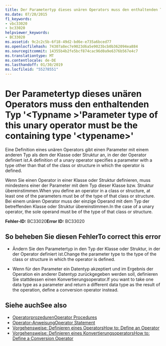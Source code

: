 ```yaml
---
title: Der Parametertyp dieses unären Operators muss den enthaltenden Typ '<typename>"
ms.date: 07/20/2015
f1_keywords:
- vbc33020
- bc33020
helpviewer_keywords:
- BC33020
ms.assetid: 9c2c2c5b-6f18-49d2-bd6e-e735a6bced77
ms.openlocfilehash: 74307a8ec7e9023d6a5e9023bcb0b362094ea884
ms.sourcegitcommit: 14355b4b2fe5bcf874cac96d0a9e6376b567e4c7
ms.translationtype: MT
ms.contentlocale: de-DE
ms.lasthandoff: 01/30/2019
ms.locfileid: "55278551"
---
```

# <a name="parameter-type-of-this-unary-operator-must-be-the-containing-type-typename"></a><span data-ttu-id="de1b2-102">Der Parametertyp dieses unären Operators muss den enthaltenden Typ '\<Typname >'</span><span class="sxs-lookup"><span data-stu-id="de1b2-102">Parameter type of this unary operator must be the containing type '\<typename>'</span></span>
<span data-ttu-id="de1b2-103">Eine Definition eines unären Operators gibt einen Parameter mit einem anderen Typ als dem der Klasse oder Struktur an, in der der Operator definiert ist.</span><span class="sxs-lookup"><span data-stu-id="de1b2-103">A definition of a unary operator specifies a parameter with a type other than that of the class or structure in which the operator is defined.</span></span>  
  
 <span data-ttu-id="de1b2-104">Wenn Sie einen Operator in einer Klasse oder Struktur definieren, muss mindestens einer der Parameter mit dem Typ dieser Klasse bzw. Struktur übereinstimmen.</span><span class="sxs-lookup"><span data-stu-id="de1b2-104">When you define an operator in a class or structure, at least one of the parameters must be of the type of that class or structure.</span></span> <span data-ttu-id="de1b2-105">Bei einem unären Operator muss der einzige Operand mit dem Typ der betreffenden Klasse oder Struktur übereinstimmen.</span><span class="sxs-lookup"><span data-stu-id="de1b2-105">In the case of a unary operator, the sole operand must be of the type of that class or structure.</span></span>  
  
 <span data-ttu-id="de1b2-106">**Fehler-ID:** BC33020</span><span class="sxs-lookup"><span data-stu-id="de1b2-106">**Error ID:** BC33020</span></span>  
  
## <a name="to-correct-this-error"></a><span data-ttu-id="de1b2-107">So beheben Sie diesen Fehler</span><span class="sxs-lookup"><span data-stu-id="de1b2-107">To correct this error</span></span>  
  
-   <span data-ttu-id="de1b2-108">Ändern Sie den Parametertyp in den Typ der Klasse oder Struktur, in der der Operator definiert ist.</span><span class="sxs-lookup"><span data-stu-id="de1b2-108">Change the parameter type to the type of the class or structure in which the operator is defined.</span></span>  
  
-   <span data-ttu-id="de1b2-109">Wenn für den Parameter ein Datentyp akzeptiert und im Ergebnis der Operation ein anderer Datentyp zurückgegeben werden soll, definieren Sie stattdessen einen Konvertierungsoperator.</span><span class="sxs-lookup"><span data-stu-id="de1b2-109">If you want to take one data type as a parameter and return a different data type as the result of the operation, define a conversion operator instead.</span></span>  
  
## <a name="see-also"></a><span data-ttu-id="de1b2-110">Siehe auch</span><span class="sxs-lookup"><span data-stu-id="de1b2-110">See also</span></span>
- [<span data-ttu-id="de1b2-111">Operatorprozeduren</span><span class="sxs-lookup"><span data-stu-id="de1b2-111">Operator Procedures</span></span>](../../visual-basic/programming-guide/language-features/procedures/operator-procedures.md)
- [<span data-ttu-id="de1b2-112">Operator-Anweisung</span><span class="sxs-lookup"><span data-stu-id="de1b2-112">Operator Statement</span></span>](../../visual-basic/language-reference/statements/operator-statement.md)
- [<span data-ttu-id="de1b2-113">Vorgehensweise: Definieren eines Operators</span><span class="sxs-lookup"><span data-stu-id="de1b2-113">How to: Define an Operator</span></span>](../../visual-basic/programming-guide/language-features/procedures/how-to-define-an-operator.md)
- [<span data-ttu-id="de1b2-114">Vorgehensweise: Definieren eines Konvertierungsoperators</span><span class="sxs-lookup"><span data-stu-id="de1b2-114">How to: Define a Conversion Operator</span></span>](../../visual-basic/programming-guide/language-features/procedures/how-to-define-a-conversion-operator.md)
